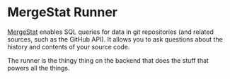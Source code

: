 # MergeStat Runner

[MergeStat](https://www.mergestat.com/) enables SQL queries for data in git repositories (and related sources, such as the GitHub API). It allows you to ask questions about the history and contents of your source code.

The runner is the thingy thing on the backend that does the stuff that powers all the things.

